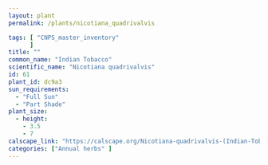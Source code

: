 ```yaml
---
layout: plant                                                              
permalink: /plants/nicotiana_quadrivalvis

tags: [ "CNPS_master_inventory"
      ]
title: ""
common_name: "Indian Tobacco"
scientific_name: "Nicotiana quadrivalvis"
id: 61
plant_id: dc9a3
sun_requirements:
  - "Full Sun"
  - "Part Shade"
plant_size:
  - height: 
    - 3.5
    - 7
calscape_link: "https://calscape.org/Nicotiana-quadrivalvis-(Indian-Tobacco)"
categories: ["Annual herbs" ]
---
```





